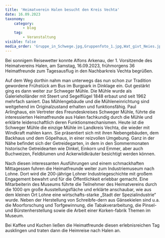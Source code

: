 ```yaml
---
title: 'Heimatverein Halen besucht den Kreis Vechta'
date: 16.09.2023
taxonomy:
    category:
        - blog
    tag:
        - Veranstaltung
visible: false
media_order: 'Gruppe_in_Schwege.jpg,Gruppenfoto_1.jpg,Wat_givt_Neies.jpg'
---
```


Bei sonnigem Reisewetter konnte Alfons Arkenau, der 1. Vorsitzende des Heimatvereins Halen, am Samstag, 16.09.2023, frühmorgens 36 Heimatfreunde zum Tagesausflug in den Nachbarkreis Vechta begrüßen. 

Auf dem Weg dorthin nahm man unterwegs das nun schon zur Tradition gewordene Frühstück am Bus im Burgpark in Dinklage ein. Gut gestärkt ging es dann weiter zur Schweger Mühle. Die Mühle wurde als Galerieholländer mit Steert und Segelflügel 1848 erbaut und seit 1962 mehrfach saniert. Das Mühlengebäude und die Mühleneinrichtung sind weitgehend im Originalzustand erhalten und funktionsfähig. Paul Arlinghaus, ein Vertreter des Freundeskreises Schweger Mühle, führte die interessierten Heimatfreunde aus Halen fachkundig durch die Mühle und erklärte leidenschaftlich deren Funktionsmechanismen. Heute ist die Schweger Mühle die einzige Mühle im Landkreis Vechta, die wieder mit Windkraft mahlen kann. Sie präsentiert sich mit ihren Nebengebäuden, dem Backhaus und dem Göpelhaus, in einer reizvollen Umgebung. Ganz in der Nähe befindet sich der Getreidegarten, in dem in den Sommermonaten historische Getreidearten wie Dinkel, Einkorn und Emmer, aber auch Buchweizen, Feldblumen und Ackerwildkräuter besichtigt werden können.

Nach diesen interessanten Ausführungen und einem schmackhaften Mittagessen fuhren die Heimatfreunde weiter zum Industriemuseum nach Lohne. Dort wird die 200-jährige Lohner Industriegeschichte mit großem Engagement bewahrt und für die Öffentlichkeit erlebbar gemacht. Eine Mitarbeiterin des Museums führte die Teilnehmer des Heimatvereins durch die 1000 qm große Ausstellungsfläche und erklärte anschaubar, wie aus dem kleinen Ort Lohne eine wirtschafts-starke „Stadt der Spezialindustrie“ wurde. Neben der Herstellung von Schreibfe-dern aus Gänsekielen sind u.a. die Moorforschung und Torfgewinnung, die Tabakverarbeitung, die Pinsel- und Bürstenherstellung sowie die Arbeit einer  Korken-fabrik Themen im Museum. 

Bei Kaffee und Kuchen ließen die Heimatfreunde diesen erlebnisreichen Tag ausklingen und traten dann die Heimreise nach Halen an.
